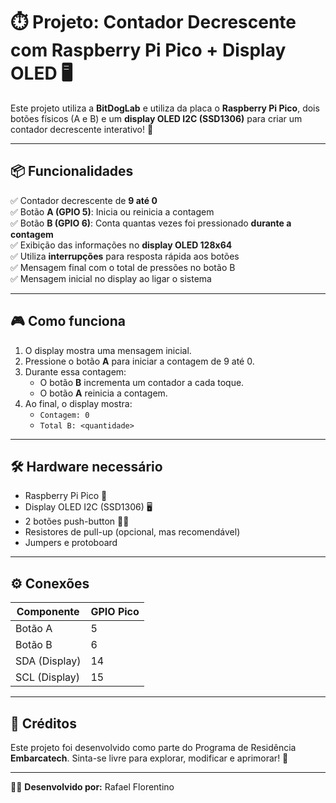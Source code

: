 # ⏱️ Projeto: Contador Decrescente com Raspberry Pi Pico + Display OLED 🖥️

Este projeto utiliza a **BitDogLab** e utiliza da placa o **Raspberry Pi Pico**, dois botões físicos (A e B) e um **display OLED I2C (SSD1306)** para criar um contador decrescente interativo! 🔁

---

## 📦 Funcionalidades

✅ Contador decrescente de **9 até 0**  
✅ Botão **A (GPIO 5)**: Inicia ou reinicia a contagem  
✅ Botão **B (GPIO 6)**: Conta quantas vezes foi pressionado **durante a contagem**  
✅ Exibição das informações no **display OLED 128x64**  
✅ Utiliza **interrupções** para resposta rápida aos botões  
✅ Mensagem final com o total de pressões no botão B  
✅ Mensagem inicial no display ao ligar o sistema

---

## 🎮 Como funciona

1. O display mostra uma mensagem inicial.
2. Pressione o botão **A** para iniciar a contagem de 9 até 0.
3. Durante essa contagem:
   - O botão **B** incrementa um contador a cada toque.
   - O botão **A** reinicia a contagem.
4. Ao final, o display mostra:
   - `Contagem: 0`
   - `Total B: <quantidade>`

---

## 🛠️ Hardware necessário

- Raspberry Pi Pico 🧠
- Display OLED I2C (SSD1306) 🖥️
- 2 botões push-button 🔘🔘
- Resistores de pull-up (opcional, mas recomendável)
- Jumpers e protoboard

---

## ⚙️ Conexões

| Componente | GPIO Pico |
|------------|------------|
| Botão A    | 5          |
| Botão B    | 6          |
| SDA (Display) | 14      |
| SCL (Display) | 15      |

---

## 📜 Créditos

Este projeto foi desenvolvido como parte do Programa de Residência **Embarcatech**. Sinta-se livre para explorar, modificar e aprimorar! 🚀

---

👨‍💻 **Desenvolvido por:** Rafael Florentino